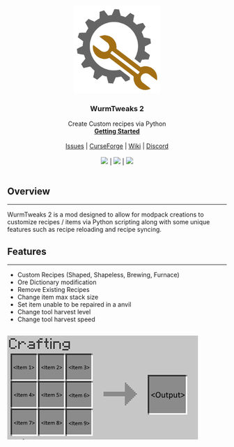 <p align="center">
  <a href="https://www.curseforge.com/minecraft/mc-mods/wurmtweaks2">
    <img src="https://raw.githubusercontent.com/Wurmcraft/WurmTweaks2/1.12.2/Docs/docs/img/favicon.png" alt="WurmTweaks logo" width="200" height="200">
  </a>
</p>

<h3 align="center">WurmTweaks 2</h3>

<p align="center">
  Create Custom recipes via Python
  <br>
  <a href="https://wiki.wurmatron.io/wurmtweaks2/"><strong>Getting Started</strong></a>
  <br>
  <br>
  <a href="https://github.com/Wurmcraft/WurmTweaks2/issues">Issues</a>
  |
  <a href="https://www.curseforge.com/minecraft/mc-mods/wurmtweaks2">CurseForge</a>
  |
  <a href="https://wiki.wurmatron.io/wurmtweaks2/">Wiki</a>
  |
  <a href="https://discord.gg/n6RFDUc">Discord</a>
  <br>
  <br>
  <a href="https://github.com/Wurmcraft/WurmTweaks2/issues"><img src="https://img.shields.io/github/issues/Wurmatron/Mining-Goggles"></a>
  |
  <a href="https://www.curseforge.com/minecraft/mc-mods/wurmtweaks2"><img src="http://cf.way2muchnoise.eu/full_285078_downloads.svg"></a>
  |
  <a href="https://discord.gg/jMHgCAY"><img src="https://img.shields.io/discord/682329834667376730"> </a>
  <br>
  <br>
</p>

## Overview

----

WurmTweaks 2 is a mod designed to allow for modpack creations to customize recipes / items via Python scripting along with some unique features such as recipe reloading and recipe syncing.

## Features

----

- Custom Recipes (Shaped, Shapeless, Brewing, Furnace)
- Ore Dictionary modification
- Remove Existing Recipes
- Change item max stack size
- Set item unable to be repaired in a anvil
- Change tool harvest level
- Change tool harvest speed

## 

![Ore Rendering](https://raw.githubusercontent.com/Wurmcraft/WurmTweaks2/1.12.2/Docs/docs/img/shaped_recipe.png)

